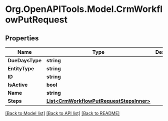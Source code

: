# Org.OpenAPITools.Model.CrmWorkflowPutRequest

## Properties

Name | Type | Description | Notes
------------ | ------------- | ------------- | -------------
**DueDaysType** | **string** |  | [optional] 
**EntityType** | **string** |  | [optional] 
**ID** | **string** |  | [optional] 
**IsActive** | **bool** |  | [optional] 
**Name** | **string** |  | [optional] 
**Steps** | [**List&lt;CrmWorkflowPutRequestStepsInner&gt;**](CrmWorkflowPutRequestStepsInner.md) |  | [optional] 

[[Back to Model list]](../README.md#documentation-for-models) [[Back to API list]](../README.md#documentation-for-api-endpoints) [[Back to README]](../README.md)

